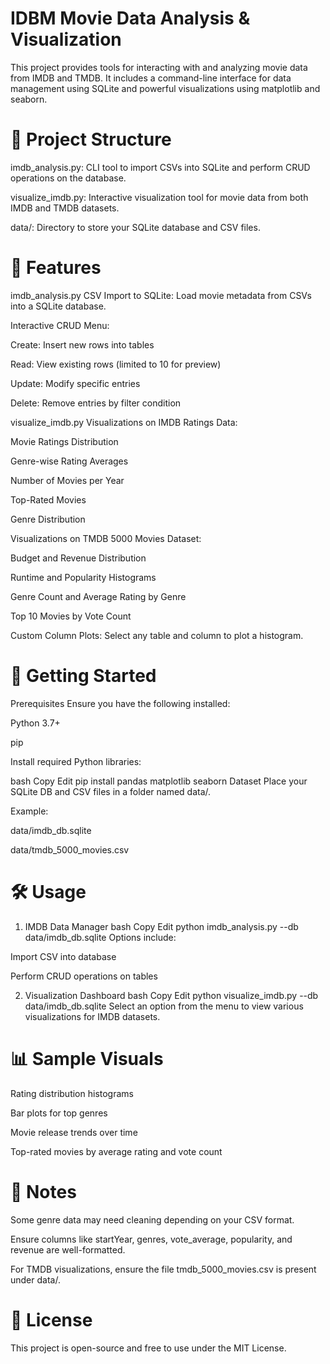 # IDBM Movie Data Analysis & Visualization


This project provides tools for interacting with and analyzing movie data from IMDB and TMDB. It includes a command-line interface for data management using SQLite and powerful visualizations using matplotlib and seaborn.

# 📁 Project Structure
imdb_analysis.py: CLI tool to import CSVs into SQLite and perform CRUD operations on the database.

visualize_imdb.py: Interactive visualization tool for movie data from both IMDB and TMDB datasets.

data/: Directory to store your SQLite database and CSV files.

# 🔧 Features
imdb_analysis.py
CSV Import to SQLite: Load movie metadata from CSVs into a SQLite database.

Interactive CRUD Menu:

Create: Insert new rows into tables

Read: View existing rows (limited to 10 for preview)

Update: Modify specific entries

Delete: Remove entries by filter condition

visualize_imdb.py
Visualizations on IMDB Ratings Data:

Movie Ratings Distribution

Genre-wise Rating Averages

Number of Movies per Year

Top-Rated Movies

Genre Distribution

Visualizations on TMDB 5000 Movies Dataset:

Budget and Revenue Distribution

Runtime and Popularity Histograms

Genre Count and Average Rating by Genre

Top 10 Movies by Vote Count

Custom Column Plots: Select any table and column to plot a histogram.

# 🚀 Getting Started
Prerequisites
Ensure you have the following installed:

Python 3.7+

pip

Install required Python libraries:

bash
Copy
Edit
pip install pandas matplotlib seaborn
Dataset
Place your SQLite DB and CSV files in a folder named data/.

Example:

data/imdb_db.sqlite

data/tmdb_5000_movies.csv

# 🛠 Usage
1. IMDB Data Manager
bash
Copy
Edit
python imdb_analysis.py --db data/imdb_db.sqlite
Options include:

Import CSV into database

Perform CRUD operations on tables

2. Visualization Dashboard
bash
Copy
Edit
python visualize_imdb.py --db data/imdb_db.sqlite
Select an option from the menu to view various visualizations for IMDB datasets.

# 📊 Sample Visuals
Rating distribution histograms

Bar plots for top genres

Movie release trends over time

Top-rated movies by average rating and vote count

# 📌 Notes
Some genre data may need cleaning depending on your CSV format.

Ensure columns like startYear, genres, vote_average, popularity, and revenue are well-formatted.

For TMDB visualizations, ensure the file tmdb_5000_movies.csv is present under data/.

 # 📃 License
This project is open-source and free to use under the MIT License.
